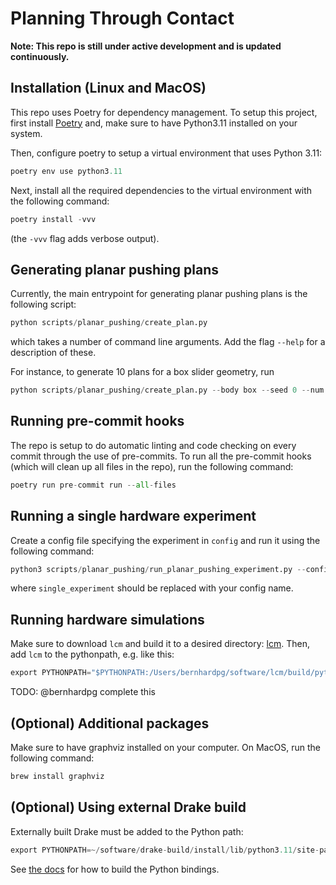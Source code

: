 # Planning Through Contact

**Note: This repo is still under active development and is updated continuously.**

## Installation (Linux and MacOS)

This repo uses Poetry for dependency management. To setup this project, first
install [Poetry](https://python-poetry.org/docs/#installation) and, make sure
to have Python3.11 installed on your system.

Then, configure poetry to setup a virtual environment that uses Python 3.11:

```python
poetry env use python3.11
```

Next, install all the required dependencies to the virtual environment with the
following command:

```python
poetry install -vvv
```

(the `-vvv` flag adds verbose output).

## Generating planar pushing plans

Currently, the main entrypoint for generating planar pushing plans is the
following script:

```python
python scripts/planar_pushing/create_plan.py
```

which takes a number of command line arguments. Add the flag `--help` for a
description of these.

For instance, to generate 10 plans for a box slider geometry, run

```python
python scripts/planar_pushing/create_plan.py --body box --seed 0 --num 10
```

## Running pre-commit hooks

The repo is setup to do automatic linting and code checking on every commit
through the use of pre-commits. To run all the pre-commit hooks (which will
clean up all files in the repo), run the following command:

```python
poetry run pre-commit run --all-files
```

## Running a single hardware experiment

Create a config file specifying the experiment in `config` and run it using the
following command:

```python
python3 scripts/planar_pushing/run_planar_pushing_experiment.py --config-name single_experiment
```

where `single_experiment` should be replaced with your config name.

## Running hardware simulations

Make sure to download `lcm` and build it to a desired directory:
[lcm](https://github.com/lcm-proj/lcm). Then, add `lcm` to the pythonpath, e.g. like this:

```python
export PYTHONPATH="$PYTHONPATH:/Users/bernhardpg/software/lcm/build/python"
```

TODO: @bernhardpg complete this

## (Optional) Additional packages

Make sure to have graphviz installed on your computer. On MacOS, run the following
command:

```python
brew install graphviz
```

## (Optional) Using external Drake build

Externally built Drake must be added to the Python path:

```python
export PYTHONPATH=~/software/drake-build/install/lib/python3.11/site-packages:${PYTHONPATH}
```

See [the docs](https://drake.mit.edu/from_source.html) for how to build the
Python bindings.
